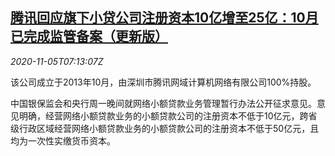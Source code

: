 <!--1604575399000-->
[腾讯回应旗下小贷公司注册资本10亿增至25亿：10月已完成监管备案（更新版）](https://cn.reuters.com/article/tencent-sme-loan-capital-1105-idCNKBS27L0PS)
------

<div><i>2020-11-05T07:13:07Z</i></div><p>该公司成立于2013年10月，由深圳市腾讯网域计算机网络有限公司100%持股。</p><p>中国银保监会和央行周一晚间就网络小额贷款业务管理暂行办法公开征求意见。意见明确，经营网络小额贷款业务的小额贷款公司的注册资本不低于10亿元，跨省级行政区域经营网络小额贷款业务的小额贷款公司的注册资本不低于50亿元，且均为一次性实缴货币资本。</p>
